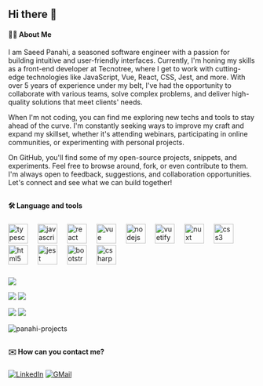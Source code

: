 ## Hi there 👋

#### 👩‍💻  About Me 
I am Saeed Panahi, a seasoned software engineer with a passion for building intuitive and user-friendly interfaces. Currently, I'm honing my skills as a front-end developer at Tecnotree, where I get to work with cutting-edge technologies like JavaScript, Vue, React, CSS, Jest, and more. With over 5 years of experience under my belt, I've had the opportunity to collaborate with various teams, solve complex problems, and deliver high-quality solutions that meet clients' needs.

When I'm not coding, you can find me exploring new techs and tools to stay ahead of the curve. I'm constantly seeking ways to improve my craft and expand my skillset, whether it's attending webinars, participating in online communities, or experimenting with personal projects.

On GitHub, you'll find some of my open-source projects, snippets, and experiments. Feel free to browse around, fork, or even contribute to them. I'm always open to feedback, suggestions, and collaboration opportunities. Let's connect and see what we can build together!

###

##

#### 🛠 Language and tools

###

<div align="left">
  <img src="https://cdn.jsdelivr.net/gh/devicons/devicon/icons/javascript/javascript-original.svg" height="40" alt="typescript logo"  />
  <img width="12" />
  <img src="https://cdn.jsdelivr.net/gh/devicons/devicon/icons/typescript/typescript-original.svg" height="40" alt="javascript logo"  />
  <img width="12" />
  <img src="https://cdn.jsdelivr.net/gh/devicons/devicon/icons/react/react-original.svg" height="40" alt="react logo"  />
  <img width="12" />
  <img src="https://cdn.jsdelivr.net/gh/devicons/devicon/icons/vuejs/vuejs-original.svg" height="40" alt="vue logo"  />
  <img width="12" />
  <img src="https://cdn.jsdelivr.net/gh/devicons/devicon/icons/nodejs/nodejs-original.svg" height="40" alt="nodejs logo"  />
  <img width="12" />
  <img src="https://cdn.jsdelivr.net/gh/devicons/devicon/icons/vuetify/vuetify-original.svg" height="40" alt="vuetify logo"  />
  <img width="12" />
  <img src="https://cdn.jsdelivr.net/gh/devicons/devicon/icons/nuxtjs/nuxtjs-original.svg" height="40" alt="nuxt logo"  />
  <img width="12" />
  <img src="https://cdn.jsdelivr.net/gh/devicons/devicon/icons/css3/css3-original.svg" height="40" alt="css3 logo"  />
  <img width="12" />
  <img src="https://cdn.jsdelivr.net/gh/devicons/devicon/icons/html5/html5-original.svg" height="40" alt="html5 logo"  />
  <img width="12" />
  <img src="https://cdn.jsdelivr.net/gh/devicons/devicon/icons/jest/jest-plain.svg" height="40" alt="jest logo"  />
  <img width="12" />
  <img src="https://cdn.jsdelivr.net/gh/devicons/devicon/icons/bootstrap/bootstrap-plain-wordmark.svg" height="40" alt="bootstrap logo"  />
  <img width="12" />
  <img src="https://cdn.jsdelivr.net/gh/devicons/devicon/icons/csharp/csharp-original.svg" height="40" alt="csharp logo"  />
  <img width="12" />
</div>

###

![](http://github-profile-summary-cards.vercel.app/api/cards/profile-details?username=panahi-projects&theme=apprentice)

![](http://github-profile-summary-cards.vercel.app/api/cards/repos-per-language?username=panahi-projects&theme=apprentice)   ![](http://github-profile-summary-cards.vercel.app/api/cards/most-commit-language?username=panahi-projects&theme=apprentice)

![](http://github-profile-summary-cards.vercel.app/api/cards/stats?username=panahi-projects&theme=apprentice)   ![](http://github-profile-summary-cards.vercel.app/api/cards/productive-time?username=panahi-projects&theme=apprentice&utcOffset=8)

<img src="https://komarev.com/ghpvc/?username=panahi-projects" alt="panahi-projects"/>

##

#### ✉️ How can you contact me?

###

[![LinkedIn](https://img.shields.io/badge/linkedin-f0f0f0?&style=for-the-badge&logo=linkedin&logoColor=white&color=0e76a8)](https://www.linkedin.com/in/saeed-panahi-developer92/)
[![GMail](https://img.shields.io/badge/gmail-f0f0f0?&style=for-the-badge&logo=gmail&logoColor=white&color=ea4335)](mailto:panahi.projects@gmail.com) 




